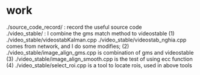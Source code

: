 # work
./source_code_record/ : record the useful source code  
./video_stable/ : I combine the gms match method to videostable
    (1) ./video_stable/videostabKalman.cpp ./video_stable/videostab_nghia.cpp comes from network, and I do some modifies;
    (2) ./video_stable/image_align_gms.cpp is combination of gms and videostable
    (3) ./video_stable/image_align_smooth.cpp is the test of using ecc function
    (4) ./video_stable/select_roi.cpp is a tool to locate rois, used in above tools
